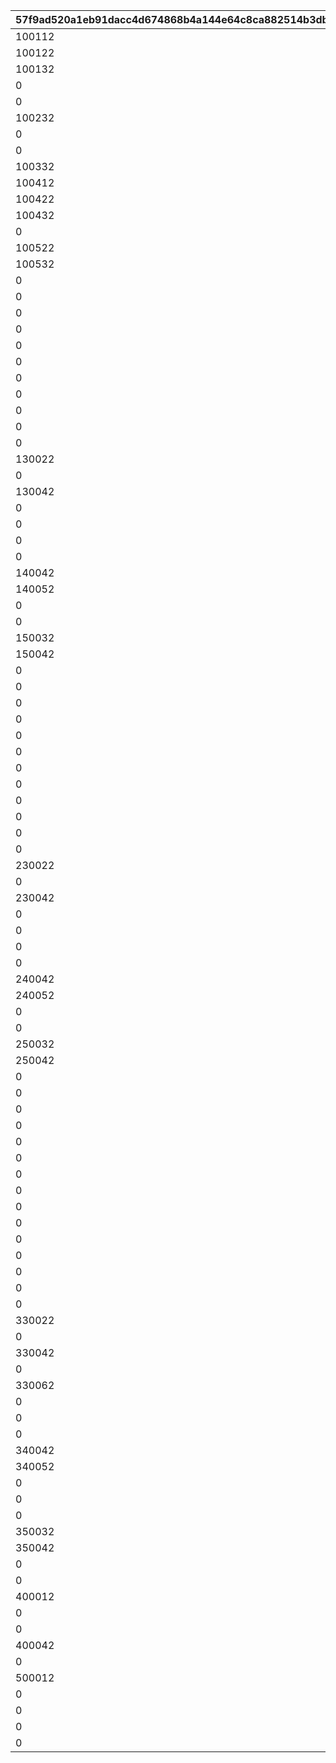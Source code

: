 |57f9ad520a1eb91dacc4d674868b4a144e64c8ca882514b3dbc806ac67a6f22b|071115be63aa79652935c78178bd3e66b7d439bec5172de90c11ff5d3b631dab|9a65e6b9916160e2dce724c6d9eb1d9c724cb6cb8fccc9647ba8e5bd3fb413ac|3f6c2e5a09dea968130124285f075625fb6a2cebe2c91521a72adcb8b92a112d|b6a512cff4c37447214e4e9b95f1d4c0af3196e1421a8a6b4951d39903921e08|1213273f415d017e7ab676302015c987d4df353df511c1e9740c585f98168bc1|
| --- | --- | --- | --- | --- | --- |
|100112|0|100111|0|0|10011|
|100122|100125|100121|100124|100123|10012|
|100132|100135|100131|100134|100133|10013|
|0|0|100211|0|0|10021|
|0|0|100221|0|0|10022|
|100232|0|100231|0|0|10023|
|0|0|100311|0|0|10031|
|0|0|100321|0|0|10032|
|100332|100335|100331|100334|100333|10033|
|100412|0|100411|0|0|10041|
|100422|0|100421|0|0|10042|
|100432|0|100431|0|0|10043|
|0|0|100511|0|0|10051|
|100522|100525|100521|100524|100523|10052|
|100532|100535|100531|100534|100533|10053|
|0|0|110011|0|0|11001|
|0|0|110021|0|0|11002|
|0|0|110031|0|0|11003|
|0|0|110041|0|0|11004|
|0|0|110051|0|0|11005|
|0|0|120011|0|0|12001|
|0|0|120021|0|0|12002|
|0|0|120031|0|0|12003|
|0|0|120041|0|0|12004|
|0|0|120051|0|0|12005|
|0|0|130011|0|0|13001|
|130022|0|130021|0|0|13002|
|0|0|130031|0|0|13003|
|130042|0|130041|0|0|13004|
|0|0|130051|0|0|13005|
|0|0|140011|0|0|14001|
|0|0|140021|0|0|14002|
|0|0|140031|0|0|14003|
|140042|0|140041|0|0|14004|
|140052|0|140051|0|0|14005|
|0|0|150011|0|0|15001|
|0|0|150021|0|0|15002|
|150032|150035|150031|150034|150033|15003|
|150042|150045|150041|150044|150043|15004|
|0|0|150051|0|0|15005|
|0|0|210011|0|0|21001|
|0|0|210021|0|0|21002|
|0|0|210031|0|0|21003|
|0|0|210041|0|0|21004|
|0|0|210051|0|0|21005|
|0|0|220011|0|0|22001|
|0|0|220021|0|0|22002|
|0|0|220031|0|0|22003|
|0|0|220041|0|0|22004|
|0|0|220051|0|0|22005|
|0|0|230011|0|0|23001|
|230022|0|230021|0|0|23002|
|0|0|230031|0|0|23003|
|230042|0|230041|0|0|23004|
|0|0|230051|0|0|23005|
|0|0|240011|0|0|24001|
|0|0|240021|0|0|24002|
|0|0|240031|0|0|24003|
|240042|0|240041|0|0|24004|
|240052|0|240051|0|0|24005|
|0|0|250011|0|0|25001|
|0|0|250021|0|0|25002|
|250032|250035|250031|250034|250033|25003|
|250042|250045|250041|250044|250043|25004|
|0|0|250051|0|0|25005|
|0|0|300011|0|0|30001|
|0|0|310011|0|0|31001|
|0|0|310021|0|0|31002|
|0|0|310031|0|0|31003|
|0|0|310041|0|0|31004|
|0|0|310051|0|0|31005|
|0|0|310061|0|0|31006|
|0|0|320011|0|0|32001|
|0|0|320021|0|0|32002|
|0|0|320031|0|0|32003|
|0|0|320041|0|0|32004|
|0|0|320051|0|0|32005|
|0|0|320061|0|0|32006|
|0|0|330011|0|0|33001|
|330022|0|330021|0|0|33002|
|0|0|330031|0|0|33003|
|330042|0|330041|0|0|33004|
|0|0|330051|0|0|33005|
|330062|0|330061|0|0|33006|
|0|0|340011|0|0|34001|
|0|0|340021|0|0|34002|
|0|0|340031|0|0|34003|
|340042|0|340041|0|0|34004|
|340052|0|340051|0|0|34005|
|0|0|340061|0|0|34006|
|0|0|350011|0|0|35001|
|0|0|350021|0|0|35002|
|350032|350035|350031|350034|350033|35003|
|350042|350045|350041|350044|350043|35004|
|0|0|350051|0|0|35005|
|0|0|350061|0|0|35006|
|400012|0|400011|0|400013|40001|
|0|0|400021|0|0|40002|
|0|0|400031|0|0|40003|
|400042|0|400041|400044|400043|40004|
|0|0|400051|0|0|40005|
|500012|0|500011|0|0|50001|
|0|0|500021|0|0|50002|
|0|0|500031|0|0|50003|
|0|0|500041|0|0|50004|
|0|0|500051|0|0|50005|